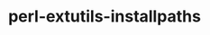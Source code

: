---
title: "perl-extutils-installpaths"
layout: cache
categories: [package, develop-2023-05-18]
meta: {"versions": ["0.012"], "compilers": ["gcc@=7.3.1"], "oss": ["amzn2"], "platforms": ["linux"], "targets": ["aarch64", "neoverse_n1", "x86_64_v3"], "stacks": ["aws-ahug", "aws-ahug-aarch64", "root"], "num_specs": 3, "num_specs_by_stack": {"root": 3, "aws-ahug-aarch64": 2, "aws-ahug": 1}}
spec_details: [{"hash": "yvl7nnikcodvz2il4sktzeovpcbwqopj", "compiler": "gcc@=7.3.1", "versions": ["0.012"], "os": "amzn2", "platform": "linux", "target": "aarch64", "variants": ["build_system=perl"], "stacks": ["root", "aws-ahug-aarch64"], "size": "-", "tarball": "https://binaries.spack.io/develop-2023-05-18/build_cache/linux-amzn2-aarch64/gcc-7.3.1/perl-extutils-installpaths-0.012/linux-amzn2-aarch64-gcc-7.3.1-perl-extutils-installpaths-0.012-yvl7nnikcodvz2il4sktzeovpcbwqopj.spack"}, {"hash": "yf5u2y2lxfiwbvysofv7fjhxw4slrodx", "compiler": "gcc@=7.3.1", "versions": ["0.012"], "os": "amzn2", "platform": "linux", "target": "neoverse_n1", "variants": ["build_system=perl"], "stacks": ["root", "aws-ahug-aarch64"], "size": "-", "tarball": "https://binaries.spack.io/develop-2023-05-18/build_cache/linux-amzn2-neoverse_n1/gcc-7.3.1/perl-extutils-installpaths-0.012/linux-amzn2-neoverse_n1-gcc-7.3.1-perl-extutils-installpaths-0.012-yf5u2y2lxfiwbvysofv7fjhxw4slrodx.spack"}, {"hash": "lx4u2qjtav2ghxlxzkuk6l2m4ovawdln", "compiler": "gcc@=7.3.1", "versions": ["0.012"], "os": "amzn2", "platform": "linux", "target": "x86_64_v3", "variants": ["build_system=perl"], "stacks": ["root", "aws-ahug"], "size": "-", "tarball": "https://binaries.spack.io/develop-2023-05-18/build_cache/linux-amzn2-x86_64_v3/gcc-7.3.1/perl-extutils-installpaths-0.012/linux-amzn2-x86_64_v3-gcc-7.3.1-perl-extutils-installpaths-0.012-lx4u2qjtav2ghxlxzkuk6l2m4ovawdln.spack"}]
---